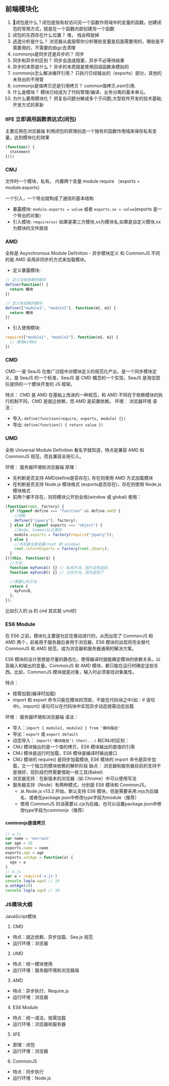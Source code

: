 ## 前端模块化
1. 闭包是什么？闭包是指有权访问另一个函数作用域中的变量的函数。创建闭包的常用方式，就是在一个函数内部创建另一个函数
2. 闭包的东西存在什么位置？  堆， 栈会释放掉
3. 逃逸分析是什么？ 浏览器从底层帮你分析哪些变量是后面需要用的，哪些是不需要用的，不需要的由gc去清理
4. commonjs是同步还是异步的？  同步
5. 同步和异步的区别？ 同步会造成阻塞，异步不必等待结果
6. 异步的本质是什么？ 异步的本质就是使用回调函数来模拟的
7. commonjs怎么解决循环引用？ 只执行已经输出的（exports）部分，其他的未导出的不用管
8. commonjs是值拷贝还是引用拷贝？ common值拷贝,esm引用.
9. 什么是模块？ 模块已经成为了代码管理/编译，业务分离的基本单元。
10. 为什么要用模块化？ 把复杂问题分解成多个子问题;大型软件开发的技术基础;开发方式的革新

### IIFE 立即调用函数表达式(闭包)
主要应用在浏览器端
利用闭包的原理创造一个独有的函数作用域来保存私有变量，达到模块化的效果
```js
(function() {
  statement
})()
```
### CMJ

文件时一个模块，私有。 内置两个变量 module require （exports = module.exports）

一个引入，一个导出就构成了通信的基本结构

- 暴露模块: ` module.exports = value ` 或者  `exports.xx = value`(exports 是一个导出的对象)
- 引入模块: `require(xx)`  如果是第三方模块,xx为模块名,如果是自定义模块,xx为模块的文件路径

### AMD
全称是 Asynchronous Module Definition - 异步模块定义
和 CommonJS 不同的是 AMD 采用非同步的方式来加载模块。

- 定义暴露模块:
```js
// 定义没有依赖的模块
define(function() {
  return 模块
})

// 定义有依赖的模块
define(["module1", "module2"], function(m1, m2) {
  return 模块
})
```
- 引入使用模块:
```js
require(["module1", "module2"], function(m1, m2) {
  // 使用m1和m2
})
```

### CMD
CMD---是 SeaJS 在推广过程中对模块定义的规范化产出，是一个同步模块定义，是 SeaJS 的一个标准，SeaJS 是 CMD 概念的一个实现，SeaJS 是淘宝团队提供的一个模块开发的 JS 框架。

特点： CMD 是 AMD 在基础上改进的一种规范，和 AMD 不同在于依赖模块的执行机制不同，CMD 是就近依赖，而 AMD 是前置依赖。
环境： 浏览器环境
语法： 
- 导入: `define(function(require, exports, module) {})`
- 导出: `define(function() { return value })`

### UMD
全称 Universal Module Definition 看名字就知道，特点是兼容 AMD 和 CommonJS 规范，而且兼容全局引入。

环境： 服务器环境和浏览器端
原理： 
- 先判断是否支持 AMD(define是否存在), 存在则使用 AMD 方式加载模块
- 在判断是否支持 Node.js 模块格式 (exports是否存在)，存在则使用 Node.js 模块格式
- 前两个都不存在，则将模块公开到全局(window 或 global)
使用： 
```js
(function(root, factory) {
  if (typeof define === "function" && define.amd) {
    //AMD
    define(["jquery"], factory);
  } else if (typeof exports === "object") {
    //Node, CommonJS之类的
    module.exports = factory(require("jquery"));
  } else {
    //浏览器全局变量(root 即 window)
    root.returnExports = factory(root.jQuery);
  }
})(this, function($) {
  //方法
  function myFuncA() {} // 私有方法，因为没有返回
  function myFuncB() {} // 公共方法，因为返回了

  //暴露公共方法
  return {
    myFuncB,
  };
});
```
比如引入的 jq 的 cnd 其实就 umd的

### ES6 Module
在 ES6 之前，模块化主要是社区在推动进行的，从而出现了 CommonJS 和 AMD 两个，前者用于服务器后者用于浏览器，ES6 模块的出现将完全替代 CommonJS 和 AMD 规范，成为浏览器和服务器通用的解决方案。

ES6 模块的设计思想是尽量的静态化，使得编译时就能确定模块的依赖关系，以及输入和输出的变量。CommonJS 和 AMD 模块，都只能在运行时确定这些东西。比如，CommonJS 模块就是对象，输入时必须查找对象属性。

特点： 
- 按需加载(编译时加载)
- import 和 export 命令只能在模块的顶层，不能在代码块之中(如：if 语句中)，import() 语句可以在代码块中实现异步动态按需动态加载

环境： 服务器环境和浏览器端
语法：
- 导入：`import { module1, module2 } from '模块路径'`
- 导出：`export` 或 `export default`
- 动态导入： `import('模块路径').then(...)`
和CMJ的区别：
- CMJ 模块输出的是一个值的拷贝，ES6 模块输出的是值的引用
- CMJ 模块是运行时加载，ES6 模块是编译时输出接口
- CMJ 模块的 require() 是同步加载模块, ES6 模块的 import 命令是异步加载，又一个独立的模块依赖的解析阶段
缺点：
浏览器和服务器目前的支持不是很好，现阶段仍然需要借助一些工具(Babel)
- 浏览器支持：在新版本的浏览器（如 Chrome）中可以使用<script type="module" src="./foo.js"></script>写法
- 服务器支持（Node）有两种模式，分别是 ES6 模块和 CommonJS。
  - 从 Node.js v13.2 开始，默认支持 ES6 模块，但是需要采用.mjs为后缀名、或者在package.json中修改type字段为module（推荐）
  - 使用 CommonJS 的话需要以.cjs为后缀，也可以设置package.json中修改type字段为commonjs（推荐）
#### commonjs是值拷贝
```js
// a.js
var name = 'morrain'
var age = 18
exports.name = name
exports.age = age
exports.setAge = function(a) {
  age = a
}
// b.js
var a = require('a.js')
console.log(a.age) // 18
a.setAge(19)
console.log(a.age) // 18
```


### JS模块大纲
JavaScript模块
1. CMD
  - 特点：就近依赖、异步加载、Sea.js 规范
  - 运行环境：浏览器
2. UMD
  - 特点：统一模块使用
  - 运行环境：服务器环境和浏览器端
3. AMD
  - 特点：异步执行、Require.js
  - 运行环境：浏览器
4. ES6 Module
  - 特点：统一语法，按需加载
  - 运行环境：浏览器和服务器
5. IIFE
  - 原理：闭包
  - 运行环境：浏览器
6. CommonJS
  - 特点：同步执行
  - 运行环境：Node.js